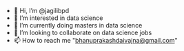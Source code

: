 - 👋 Hi, I’m @jagilibpd
- 👀 I’m interested in data science
- 🌱 I’m currently doing masters in data science
- 💞️ I’m looking to collaborate on data science jobs
- 📫 How to reach me "bhanuprakashdaivajna@gmail.com"

<!---
jagilibpd/jagilibpd is a ✨ special ✨ repository because its `README.md` (this file) appears on your GitHub profile.
You can click the Preview link to take a look at your changes.
--->
